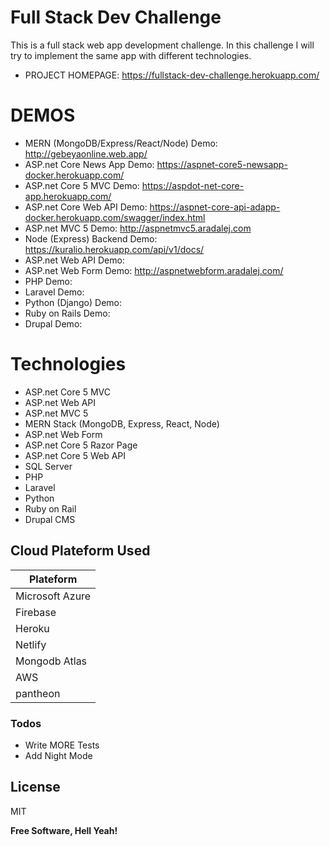 # Full Stack Dev Challenge

This is a full stack web app development challenge. In this challenge I will try to implement the same app with different technologies.

- PROJECT HOMEPAGE: https://fullstack-dev-challenge.herokuapp.com/

# DEMOS

- MERN (MongoDB/Express/React/Node) Demo: http://gebeyaonline.web.app/
- ASP.net Core News App Demo: https://aspnet-core5-newsapp-docker.herokuapp.com/
- ASP.net Core 5 MVC Demo: https://aspdot-net-core-app.herokuapp.com/
- ASP.net Core Web API Demo: https://aspnet-core-api-adapp-docker.herokuapp.com/swagger/index.html
- ASP.net MVC 5 Demo: http://aspnetmvc5.aradalej.com
- Node (Express) Backend Demo: https://kuralio.herokuapp.com/api/v1/docs/
- ASP.net Web API Demo:
- ASP.net Web Form Demo: http://aspnetwebform.aradalej.com/
- PHP Demo:
- Laravel Demo:
- Python (Django) Demo:
- Ruby on Rails Demo:
- Drupal Demo:

# Technologies

- ASP.net Core 5 MVC
- ASP.net Web API
- ASP.net MVC 5
- MERN Stack (MongoDB, Express, React, Node)
- ASP.net Web Form
- ASP.net Core 5 Razor Page
- ASP.net Core 5 Web API
- SQL Server
- PHP
- Laravel
- Python
- Ruby on Rail
- Drupal CMS

## Cloud Plateform Used

| Plateform       |
| --------------- |
| Microsoft Azure |
| Firebase        |
| Heroku          |
| Netlify         |
| Mongodb Atlas   |
| AWS             |
| pantheon        |

### Todos

- Write MORE Tests
- Add Night Mode

## License

MIT

**Free Software, Hell Yeah!**

[//]: # "These are reference links used in the body of this note and get stripped out when the markdown processor does its job. There is no need to format nicely because it shouldn't be seen. Thanks SO - http://stackoverflow.com/questions/4823468/store-comments-in-markdown-syntax"
[dill]: https://github.com/joemccann/dillinger
[git-repo-url]: https://github.com/joemccann/dillinger.git
[john gruber]: http://daringfireball.net
[df1]: http://daringfireball.net/projects/markdown/
[markdown-it]: https://github.com/markdown-it/markdown-it
[ace editor]: http://ace.ajax.org
[node.js]: http://nodejs.org
[twitter bootstrap]: http://twitter.github.com/bootstrap/
[jquery]: http://jquery.com
[@tjholowaychuk]: http://twitter.com/tjholowaychuk
[express]: http://expressjs.com
[angularjs]: http://angularjs.org
[gulp]: http://gulpjs.com
[pldb]: https://github.com/joemccann/dillinger/tree/master/plugins/dropbox/README.md
[plgh]: https://github.com/joemccann/dillinger/tree/master/plugins/github/README.md
[plgd]: https://github.com/joemccann/dillinger/tree/master/plugins/googledrive/README.md
[plod]: https://github.com/joemccann/dillinger/tree/master/plugins/onedrive/README.md
[plme]: https://github.com/joemccann/dillinger/tree/master/plugins/medium/README.md
[plga]: https://github.com/RahulHP/dillinger/blob/master/plugins/googleanalytics/README.md
